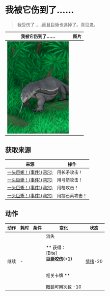 # 我被它伤到了……  
> 我受伤了……而且巨蜥也逃掉了。真见鬼。  
  
  我被它伤到了……  |   图片   
 ----  |  ----:   
   |  <img decoding="async" src="Sprite/MonitorEvent.png" href="a.md" style="max-width:300px;max-height:300px;">   
  
## 获取来源  
来源  |  操作  
----  |  ----  
[一头巨蜥！(事件)(洞穴)](Event_MonitorFight.md)  |  用长矛攻击！  
[一头巨蜥！(事件)(洞穴)](Event_MonitorFight.md)  |  用弓箭攻击！  
[一头巨蜥！(事件)(洞穴)](Event_MonitorFight.md)  |  用枪攻击！  
[一头巨蜥！(事件)(洞穴)](Event_MonitorFight.md)  |  用投石索攻击！  
## 动作  
动作  |  耗时  |  条件  |  变化  |  状态  
----  |  ----  |  ----  |  ----  |  ----  
继续<br>  |  -  |    |  消失<br><br>** 获得： **<br>** [Bite] **<br>  [巨蜥咬伤](W_MonitorBite.md)(+1)<br><br><br>** 相关卡牌 **<br><br>[眼镜](Glasses.md)可用次数  -10  |  [情绪](Morale.md)-20  
